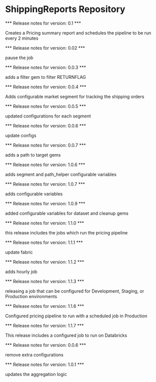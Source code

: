 # ShippingReports Repository

*** Release notes for version: 0.1 ***

Creates a Pricing summary report and schedules the pipeline to be run every 2 minutes

*** Release notes for version: 0.02 ***

pause the job

*** Release notes for version: 0.0.3 ***

adds a filter gem to filter RETURNFLAG

*** Release notes for version: 0.0.4 ***

Adds configurable market segment for tracking the shipping orders

*** Release notes for version: 0.0.5 ***

updated configurations for each segment

*** Release notes for version: 0.0.6 ***

update configs

*** Release notes for version: 0.0.7 ***

adds a path to target gems

*** Release notes for version: 1.0.6 ***

adds segment and path_helper configurable variables

*** Release notes for version: 1.0.7 ***

adds configurable variables

*** Release notes for version: 1.0.9 ***

added configurable variables for dataset and cleanup gems

*** Release notes for version: 1.1.0 ***

this release includes the jobs which run the pricing pipeline

*** Release notes for version: 1.1.1 ***

update fabric

*** Release notes for version: 1.1.2 ***

adds hourly job

*** Release notes for version: 1.1.3 ***

releasing a job that can be configured for Development, Staging, or Production environments

*** Release notes for version: 1.1.6 ***

Configured pricing pipeline to run with a scheduled job in Production

*** Release notes for version: 1.1.7 ***

This release includes a configured job to run on Databricks

*** Release notes for version: 0.0.6 ***

remove extra configurations

*** Release notes for version: 1.0.1 ***

updates the aggregation logic
